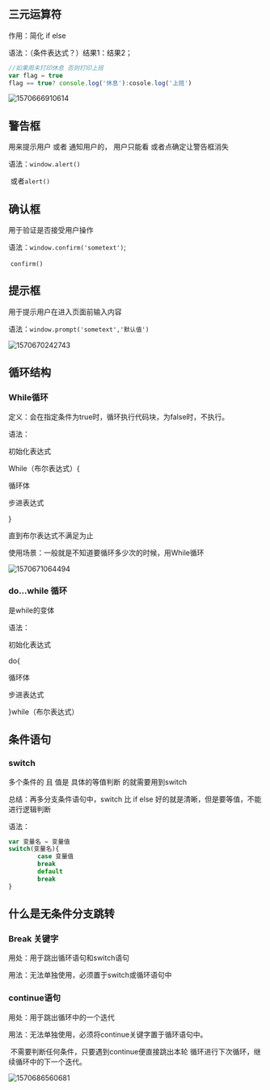 ## 三元运算符

作用：简化  if   else

语法：（条件表达式？）结果1：结果2；

```js
//如果周末打印休息 否则打印上班
var flag = true
flag == true? console.log('休息'):cosole.log('上班')
```

![1570666910614](C:\Users\lenovo\AppData\Roaming\Typora\typora-user-images\1570666910614.png)



## 警告框

用来提示用户 或者 通知用户的， 用户只能看 或者点确定让警告框消失

语法：`window.alert()`

​            或者`alert()`

## 确认框

用于验证是否接受用户操作

语法：`window.confirm('sometext')`;

​			`confirm()`

## 提示框

用于提示用户在进入页面前输入内容

语法：`window.prompt('sometext','默认值')`

![1570670242743](C:\Users\lenovo\AppData\Roaming\Typora\typora-user-images\1570670242743.png)



## 循环结构

 ### While循环

定义：会在指定条件为true时，循环执行代码块，为false时，不执行。

语法：

初始化表达式

While（布尔表达式）{

循环体

步进表达式

}

直到布尔表达式不满足为止

使用场景：一般就是不知道要循环多少次的时候，用While循环

![1570671064494](C:\Users\lenovo\AppData\Roaming\Typora\typora-user-images\1570671064494.png)

### do...while 循环

是while的变体

语法：

初始化表达式

do{

循环体

步进表达式

}while（布尔表达式）



## 条件语句

### switch

多个条件的 且 值是 具体的等值判断 的就需要用到switch

总结：再多分支条件语句中，switch 比 if else 好的就是清晰，但是要等值，不能进行逻辑判断

语法：

```js
var 变量名 = 变量值
switch(变量名){
        case 变量值
        break
        default
        break
}
```



## 什么是无条件分支跳转

### Break 关键字

用处：用于跳出循环语句和switch语句

用法：无法单独使用，必须置于switch或循环语句中

### continue语句

用处：用于跳出循环中的一个迭代

用法：无法单独使用，必须将continue关键字置于循环语句中。

​			不需要判断任何条件，只要遇到continue便直接跳出本轮			循环进行下次循环，继续循环中的下一个迭代。

![1570686560681](C:\Users\lenovo\AppData\Roaming\Typora\typora-user-images\1570686560681.png)